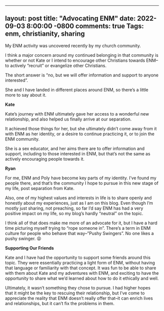 
---
layout: post
title:  "Advocating ENM"
date:   2022-09-03 8:00:00 -0800
comments: true
Tags: enm, christianity, sharing
---


My ENM activity was uncovered recently by my church community. 

I think a major concern around my continued belonging in that community is whether or not Kate or I intend to encourage other Christians towards ENM–to actively “recruit” or evangelize other Christians. 

The short answer is “no, but we will offer information and support to anyone interested”.

She and I have landed in different places around ENM, so there’s a little more to say about it.

**Kate**

Kate’s journey with ENM ultimately gave her access to a wonderful new relationship, and also helped us finally arrive at our separation. 

It achieved those things for her, but she ultimately didn’t come away from it with ENM as her identity, or a desire to continue practicing it, or to join the ENM community.

She is a sex educator, and her aims there are to offer information and support, including to those interested in ENM, but that’s not the same as actively encouraging people towards it.

**Ryan**

For me, ENM and Poly have become key parts of my identity. I’ve found my people there, and that’s the community I hope to pursue in this new stage of my life, post separation from Kate.

Also, one of my highest values and interests in life is to share openly and honestly about my experiences, just as I am on this blog. Even though I’m mostly just sharing, not preaching, so far I’d say ENM has had a very positive impact on my life, so my blog’s hardly “neutral” on the topic. 

I think all of that does make me more of an advocate for it, but I have a hard time picturing myself trying to “rope someone in”. There’s a term in ENM culture for people who behave that way–”Pushy Swingers”. No one likes a pushy swinger. 😝

**Supporting Our Friends**

Kate and I have had the opportunity to support some friends around this topic. They were essentially practicing a light form of ENM, without having that language or familiarity with that concept. It was fun to be able to share with them about Kate and my adventures with ENM, and exciting to have the opportunity to share what we’d learned about how to do it ethically and well.

Ultimately, it wasn’t something they chose to pursue. I had higher hopes that it might be the key to rescuing their relationship, but I’ve come to appreciate the reality that ENM doesn’t really offer that–it can enrich lives and relationships, but it can’t fix the problems in them.
